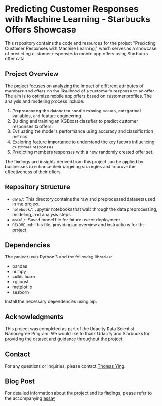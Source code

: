 # Predicting Customer Responses with Machine Learning - Starbucks Offers Showcase

This repository contains the code and resources for the project "Predicting Customer Responses with Machine Learning," which serves as a showcase of predicting customer responses to mobile app offers using Starbucks offer data.

## Project Overview

The project focuses on analyzing the impact of different attributes of members and offers on the likelihood of a customer's response to an offer. The aim is to optimize mobile app offers based on customer profiles. The analysis and modeling process include:

1. Preprocessing the dataset to handle missing values, categorical variables, and feature engineering.
2. Building and training an XGBoost classifier to predict customer responses to offers.
3. Evaluating the model's performance using accuracy and classification metrics.
4. Exploring feature importance to understand the key factors influencing customer responses.
5. Predicting members responses with a new randomly created offer set.

The findings and insights derived from this project can be applied by businesses to enhance their targeting strategies and improve the effectiveness of their offers.

## Repository Structure

- `data/`: This directory contains the raw and preprocessed datasets used in the project.
- `notebook/`: Jupyter notebooks that walk through the data preprocessing, modeling, and analysis steps.
- `model/`: Saved model file for future use or deployment.
- `README.md`: This file, providing an overview and instructions for the project.

## Dependencies

The project uses Python 3 and the following libraries:
- pandas
- numpy
- scikit-learn
- xgboost
- matplotlib
- seaborn

Install the necessary dependencies using pip:


## Acknowledgments

This project was completed as part of the Udacity Data Scientist Nanodegree Program. We would like to thank Udacity and Starbucks for providing the dataset and guidance throughout the project.

## Contact

For any questions or inquiries, please contact [Thomas Ying](mailto:thomashei0828@gmail.com).

## Blog Post

For detailed information about the project and its findings, please refer to the accompanying [essay](https://medium.com/@thomashei0828/predicting-customer-responses-with-machine-learning-starbucks-offers-as-showcase-fe9016fa19d3)
